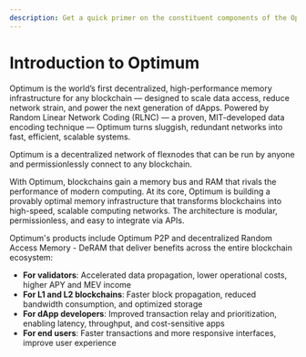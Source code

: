 ```yaml
---
description: Get a quick primer on the constituent components of the Optimum protocol.
---
```


# Introduction to Optimum

Optimum is the world’s first decentralized, high-performance memory infrastructure
for any blockchain — designed to scale data access, reduce network strain, and
power the next generation of dApps. Powered by Random Linear Network Coding (RLNC)
— a proven, MIT-developed data encoding technique — Optimum turns sluggish,
redundant networks into fast, efficient, scalable systems.

Optimum is a decentralized network of flexnodes that can be run by anyone and
permissionlessly connect to any blockchain.

With Optimum, blockchains gain a memory bus and RAM that rivals the performance
of modern computing. At its core, Optimum is building a provably optimal memory
infrastructure that transforms blockchains into high-speed, scalable computing
networks. The architecture is modular, permissionless, and easy to integrate via
APIs.

Optimum's products include Optimum P2P and decentralized Random Access Memory -
DeRAM that deliver benefits across the entire blockchain ecosystem:

* **For validators**: Accelerated data propagation, lower operational costs,
  higher APY and MEV income
* **For L1 and L2 blockchains**: Faster block propagation, reduced bandwidth
  consumption, and optimized storage
* **For dApp developers**: Improved transaction relay and prioritization,
  enabling latency, throughput, and cost-sensitive apps
* **For end users**: Faster transactions and more responsive interfaces, improve
  user experience
